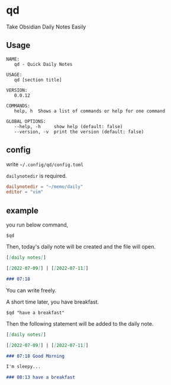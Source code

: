 # qd

Take Obsidian Daily Notes Easily


## Usage

```
NAME:
   qd - Quick Daily Notes

USAGE:
   qd [section title]

VERSION:
   0.0.12

COMMANDS:
   help, h  Shows a list of commands or help for one command

GLOBAL OPTIONS:
   --help, -h     show help (default: false)
   --version, -v  print the version (default: false)
```

## config

write `~/.config/qd/config.toml`

 `dailynotedir` is required.

```toml
dailynotedir = "~/memo/daily"
editor = "vim"
```


## example

you run below command,

```
$qd
```

Then, today's daily note will be created and the file will open.


```md
[[daily notes]]

[[2022-07-09]] | [[2022-07-11]]

### 07:18
```

You can write freely.

A short time later, you have breakfast.

```
$qd "have a breakfast"
```

Then the following statement will be added to the daily note.

```md
[[daily notes]]

[[2022-07-09]] | [[2022-07-11]]

### 07:18 Good Morning

I'm sleepy...

### 08:13 have a breakfast
```
